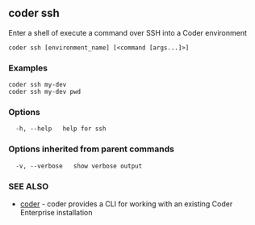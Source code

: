 ## coder ssh

Enter a shell of execute a command over SSH into a Coder environment

```
coder ssh [environment_name] [<command [args...]>]
```

### Examples

```
coder ssh my-dev
coder ssh my-dev pwd
```

### Options

```
  -h, --help   help for ssh
```

### Options inherited from parent commands

```
  -v, --verbose   show verbose output
```

### SEE ALSO

* [coder](coder.md)	 - coder provides a CLI for working with an existing Coder Enterprise installation

